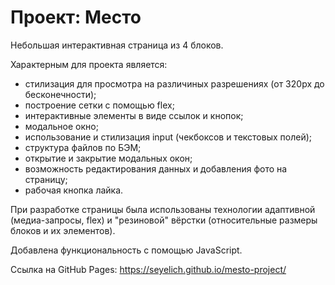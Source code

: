 # Проект: Место

Небольшая интерактивная страница из 4 блоков.

Характерным для проекта является:
* стилизация для просмотра на различиных разрешениях (от 320px до бесконечности);
* построение сетки с помощью flex;
* интерактивные элементы в виде ссылок и кнопок;
* модальное окно;
* использование и стилизация input (чекбоксов и текстовых полей);
* структура файлов по БЭМ;
* открытие и закрытие модальных окон;
* возможность редактирования данных и добавления фото на страницу;
* рабочая кнопка лайка.

При разработке страницы была использованы технологии адаптивной (медиа-запросы, flex) и "резиновой" вёрстки (относительные размеры блоков и их элементов).

Добавлена функциональность с помощью JavaScript.

Ссылка на GitHub Pages: https://seyelich.github.io/mesto-project/